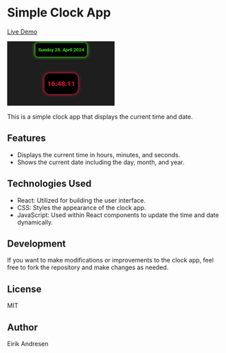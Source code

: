 # Simple Clock App

[Live Demo](https://majestic-kulfi-bddb7a.netlify.app/)

<img src="./src/images/simple-clock-app.png" alt="Clock App Screenshot" width="250px" height="150px">

This is a simple clock app that displays the current time and date.

## Features

- Displays the current time in hours, minutes, and seconds.
- Shows the current date including the day, month, and year.

## Technologies Used

- React: Utilized for building the user interface.
- CSS: Styles the appearance of the clock app.
- JavaScript: Used within React components to update the time and date dynamically.

## Development

If you want to make modifications or improvements to the clock app, feel free to fork the repository and make changes as needed.

## License

MIT

## Author

Eirik Andresen
